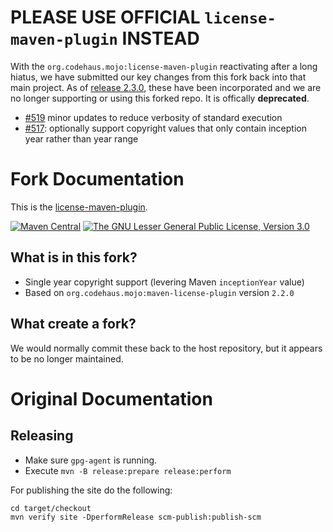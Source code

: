 # PLEASE USE OFFICIAL `license-maven-plugin` INSTEAD
With the `org.codehaus.mojo:license-maven-plugin` reactivating after a long hiatus, we have submitted our key changes from this fork back into that main project.  As of [release 2.3.0](https://github.com/mojohaus/license-maven-plugin/releases/tag/2.3.0), these have been incorporated and we are no longer supporting or using this forked repo.  It is offically **deprecated**.
* [#519](https://github.com/mojohaus/license-maven-plugin/issues/519) minor updates to reduce verbosity of standard execution
* [#517](https://github.com/mojohaus/license-maven-plugin/issues/519): optionally support copyright values that only contain inception year rather than year range

# Fork Documentation

This is the [license-maven-plugin](http://www.mojohaus.org/license-maven-plugin/).

[![Maven Central](https://img.shields.io/maven-central/v/org.technologybrewery.mojohaus/license-maven-plugin.svg?label=Maven%20Central)](http://search.maven.org/#search%7Cga%7C1%7Cg%3A%22org.technologybrewery.mojohaus%22%20a%3A%license-maven-plugin%22)
[![The GNU Lesser General Public License, Version 3.0](https://img.shields.io/badge/license-LGPL3-blue.svg)](http://www.gnu.org/licenses/lgpl-3.0.txt)

## What is in this fork?
- Single year copyright support (levering Maven `inceptionYear` value)
- Based on `org.codehaus.mojo:maven-license-plugin` version `2.2.0`

## What create a fork?
We would normally commit these back to the host repository, but it appears to be
no longer maintained.

# Original Documentation

## Releasing

* Make sure `gpg-agent` is running.
* Execute `mvn -B release:prepare release:perform`

For publishing the site do the following:

```
cd target/checkout
mvn verify site -DperformRelease scm-publish:publish-scm
```
